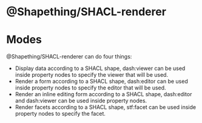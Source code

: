 # @Shapething/SHACL-renderer

# Modes

@Shapething/SHACL-renderer can do four things:

- Display data according to a SHACL shape, dash:viewer can be used inside property nodes to specify the viewer that will be used.
- Render a form according to a SHACL shape, dash:editor can be used inside property nodes to specify the editor that will be used.
- Render an inline editing form according to a SHACL shape, dash:editor and dash:viewer can be used inside property nodes.
- Render facets according to a SHACL shape, stf:facet can be used inside property nodes to specify the facet.
